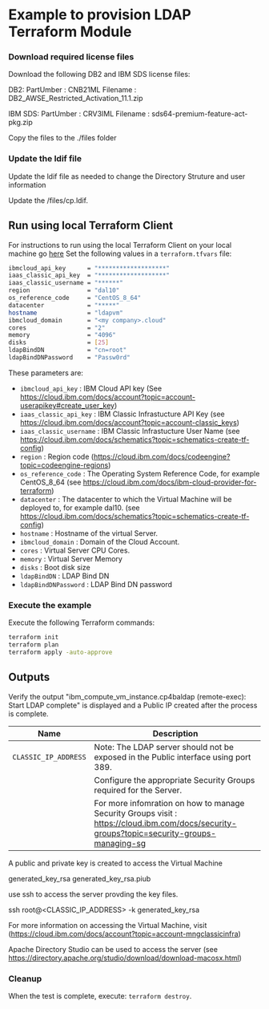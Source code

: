 
# Example to provision LDAP Terraform Module

### Download required license files

Download the following DB2 and IBM SDS license files:

DB2:
PartUmber : CNB21ML
Filename : DB2_AWSE_Restricted_Activation_11.1.zip

IBM SDS:
PartUmber : CRV3IML
Filename : sds64-premium-feature-act-pkg.zip

Copy the files to the ./files folder

### Update the ldif file

Update the ldif file as needed to change the Directory Struture and user information

Update the /files/cp.ldif.

## Run using local Terraform Client

For instructions to run using the local Terraform Client on your local machine go [here](../Using_Terraform.md)
Set the following values in a `terraform.tfvars` file:

```bash
ibmcloud_api_key      = "*******************"
iaas_classic_api_key  = "*******************"
iaas_classic_username = "******"
region                = "dal10"
os_reference_code     = "CentOS_8_64"
datacenter            = "*****"
hostname              = "ldapvm"
ibmcloud_domain       = "<my company>.cloud" 
cores                 = "2"
memory                = "4096"
disks                 = [25]
ldapBindDN            = "cn=root"
ldapBindDNPassword    = "Passw0rd"
```

These parameters are:

- `ibmcloud_api_key`        : IBM Cloud API key (See https://cloud.ibm.com/docs/account?topic=account-userapikey#create_user_key)
- `iaas_classic_api_key`    : IBM Classic Infrastucture API Key (see https://cloud.ibm.com/docs/account?topic=account-classic_keys)
- `iaas_classic_username`   : IBM Classic Infrastucture User Name (see https://cloud.ibm.com/docs/schematics?topic=schematics-create-tf-config)
- `region`                  : Region code (https://cloud.ibm.com/docs/codeengine?topic=codeengine-regions)
- `os_reference_code`       : The Operating System Reference Code, for example CentOS_8_64 (see https://cloud.ibm.com/docs/ibm-cloud-provider-for-terraform)
- `datacenter`              : The datacenter to which the Virtual Machine will be deployed to, for example dal10. (see https://cloud.ibm.com/docs/schematics?topic=schematics-create-tf-config)
- `hostname`                : Hostname of the virtual Server.
- `ibmcloud_domain`         : Domain of the Cloud Account.
- `cores`                   : Virtual Server CPU Cores.
- `memory`                  : Virtual Server Memory
- `disks`                   : Boot disk size
- `ldapBindDN`              : LDAP Bind DN
- `ldapBindDNPassword`      : LDAP Bind DN password


### Execute the example

Execute the following Terraform commands:

```bash
terraform init
terraform plan
terraform apply -auto-approve
```

## Outputs

Verify the output "ibm_compute_vm_instance.cp4baldap (remote-exec): Start LDAP complete" is displayed and a Public IP created after the process is complete.

| Name                 | Description                                                                                                                                |
| -------------------- | ------------------------------------------------------------------------------------------------------------------------------------------ |
| `CLASSIC_IP_ADDRESS` | Note: The LDAP server should not be exposed in the Public interface using port 389.                                                        |
|                      | Configure the appropriate Security Groups required for the Server.                                                                         |
|                      | For more infomration on how to manage Security Groups visit : https://cloud.ibm.com/docs/security-groups?topic=security-groups-managing-sg |

A public and private key is created to access the Virtual Machine

generated_key_rsa
generated_key_rsa.piub

use ssh to access the server provding the key files.

ssh root@<CLASSIC_IP_ADDRESS> -k generated_key_rsa

For more information on accessing the Virtual Machine, visit (https://cloud.ibm.com/docs/account?topic=account-mngclassicinfra)

Apache Directory Studio can be used to access the server (see https://directory.apache.org/studio/download/download-macosx.html)

### Cleanup

When the test is complete, execute: `terraform destroy`.


